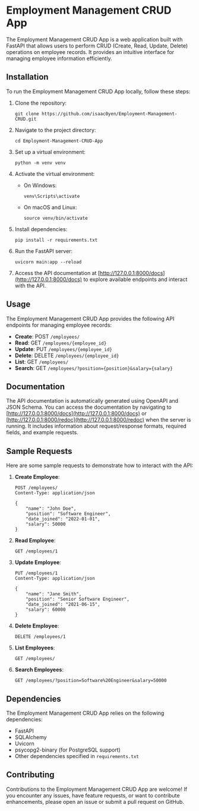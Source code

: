 # Employment Management CRUD App

The Employment Management CRUD App is a web application built with FastAPI that allows users to perform CRUD (Create, Read, Update, Delete) operations on employee records. It provides an intuitive interface for managing employee information efficiently.

## Installation

To run the Employment Management CRUD App locally, follow these steps:

1. Clone the repository:

   ```
   git clone https://github.com/isaac0yen/Employment-Management-CRUD.git
   ```

2. Navigate to the project directory:

   ```
   cd Employment-Management-CRUD-App
   ```

3. Set up a virtual environment:

   ```
   python -m venv venv
   ```

4. Activate the virtual environment:

   - On Windows:
     ```
     venv\Scripts\activate
     ```
   
   - On macOS and Linux:
     ```
     source venv/bin/activate
     ```

5. Install dependencies:

   ```
   pip install -r requirements.txt
   ```

6. Run the FastAPI server:

   ```
   uvicorn main:app --reload
   ```

7. Access the API documentation at [http://127.0.0.1:8000/docs](http://127.0.0.1:8000/docs) to explore available endpoints and interact with the API.

## Usage

The Employment Management CRUD App provides the following API endpoints for managing employee records:

- **Create**: POST `/employees/`
- **Read**: GET `/employees/{employee_id}`
- **Update**: PUT `/employees/{employee_id}`
- **Delete**: DELETE `/employees/{employee_id}`
- **List**: GET `/employees/`
- **Search**: GET `/employees/?position={position}&salary={salary}`

## Documentation

The API documentation is automatically generated using OpenAPI and JSON Schema. You can access the documentation by navigating to [http://127.0.0.1:8000/docs](http://127.0.0.1:8000/docs) or [http://127.0.0.1:8000/redoc](http://127.0.0.1:8000/redoc) when the server is running. It includes information about request/response formats, required fields, and example requests.

## Sample Requests

Here are some sample requests to demonstrate how to interact with the API:

1. **Create Employee**:

   ```http
   POST /employees/
   Content-Type: application/json

   {
       "name": "John Doe",
       "position": "Software Engineer",
       "date_joined": "2022-01-01",
       "salary": 50000
   }
   ```

2. **Read Employee**:

   ```http
   GET /employees/1
   ```

3. **Update Employee**:

   ```http
   PUT /employees/1
   Content-Type: application/json

   {
       "name": "Jane Smith",
       "position": "Senior Software Engineer",
       "date_joined": "2021-06-15",
       "salary": 60000
   }
   ```

4. **Delete Employee**:

   ```http
   DELETE /employees/1
   ```

5. **List Employees**:

   ```http
   GET /employees/
   ```

6. **Search Employees**:

   ```http
   GET /employees/?position=Software%20Engineer&salary=50000
   ```

## Dependencies

The Employment Management CRUD App relies on the following dependencies:

- FastAPI
- SQLAlchemy
- Uvicorn
- psycopg2-binary (for PostgreSQL support)
- Other dependencies specified in `requirements.txt`

## Contributing

Contributions to the Employment Management CRUD App are welcome! If you encounter any issues, have feature requests, or want to contribute enhancements, please open an issue or submit a pull request on GitHub.

